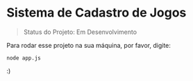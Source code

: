 # Sistema de Cadastro de Jogos

>Status do Projeto: Em Desenvolvimento

Para rodar esse projeto na sua máquina, por favor, digite:

```
node app.js
```

:)